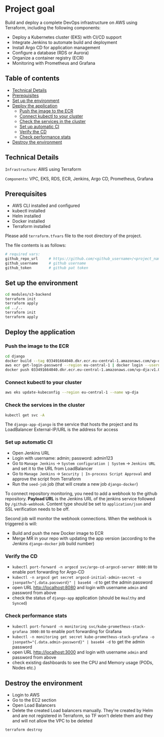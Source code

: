 # Project goal

Build and deploy a complete DevOps infrastructure on AWS using Terraform, including the following components:

- Deploy a Kubernetes cluster (EKS) with CI/CD support
- Integrate Jenkins to automate build and deployment
- Install Argo CD for application management
- Configure a database (RDS or Aurora)
- Organize a container registry (ECR)
- Monitoring with Prometheus and Grafana

## Table of contents

- [Technical Details](#technical-details)
- [Prerequisites](#prerequisites)
- [Set up the environment](#set-up-the-environment)
- [Deploy the application](#deploy-the-application)
  - [Push the image to the ECR](#push-the-image-to-the-ecr)
  - [Connect kubectl to your cluster](#connect-kubectl-to-your-cluster)
  - [Check the services in the cluster](#check-the-services-in-the-cluster)
  - [Set up automatic CI](#set-up-automatic-ci)
  - [Verify the CD](#verify-the-cd)
  - [Check performance stats](#check-performance-stats)
- [Destroy the environment](#destroy-the-environment)

## Technical Details

`Infrastructure`: AWS using Terraform

`Components`: VPC, EKS, RDS, ECR, Jenkins, Argo CD, Prometheus, Grafana

## Prerequisites

- AWS CLI installed and configured
- kubectl installed
- Helm installed
- Docker installed
- Terraform installed

Please add `terraform.tfvars` file to the root directory of the project.

The file contents is as follows:

```sh
# required vars:
github_repo_url     # https://github.com/<github_username>/<project_name>.git
github_username     # github username
github_token        # github pat token
```

## Set up the environment

```sh
cd modules/s3-backend
terraform init
terraform apply
cd ../..
terraform init
terraform apply
```

## Deploy the application

### Push the image to the ECR

```sh
cd django
docker build --tag 033491664040.dkr.ecr.eu-central-1.amazonaws.com/vp-dja:v1.0.0 --platform linux/amd64 .
aws ecr get-login-password --region eu-central-1 | docker login --username AWS --password-stdin 033491664040.dkr.ecr.eu-central-1.amazonaws.com/vp-dja
docker push 033491664040.dkr.ecr.eu-central-1.amazonaws.com/vp-dja:v1.0.0
```

### Connect kubectl to your cluster

```sh
aws eks update-kubeconfig --region eu-central-1 --name vp-dja
```

### Check the services in the cluster

```sh
kubectl get svc -A
```

The `django-app-django` is the service that hosts the project and its LoadBalancer External-IP/URL is the address for access

### Set up automatic CI

- Open Jenkins URL
- Login with username: admin; password: admin123
- Go to `Manage Jenkins` -> `System configuration | System` -> `Jenkins URL` and set it to the URL from LoadBalancer
- Go to `Manage Jenkins` -> `Security | In-process Script Approval` and approve the script from Terraform
- Run the `seed-job` job (that will create a new job `django-docker`)

To connect repository monitoring, you need to add a webhook to the github repository. **Payload URL** is the Jenkins URL of the jenkins service followed by `/github-webhook`. Content type should be set to `application/json` and SSL verification needs to be off.

Second job will monitor the webhook connections. When the webhook is triggered is will:

- Build and push the new Docker image to ECR
- Merge MR in your repo with updating the app version (according to the Jenkins `django-docker` job build number)

### Verify the CD

- `kubectl port-forward -n argocd svc/argo-cd-argocd-server 8080:80` to enable port forwarding for Argo-CD
- `kubectl -n argocd get secret argocd-initial-admin-secret -o jsonpath="{.data.password}" | base64 -d` to get the admin password
- open URL <http://localhost:8080> and login with username `admin` and password from above
- check the status of `django-app` application (should be `Healthy` and `Synced`)

### Check performance stats

- `kubectl port-forward -n monitoring svc/kube-prometheus-stack-grafana 3000:80` to enable port forwarding for Grafana
- `kubectl -n monitoring get secret kube-prometheus-stack-grafana -o jsonpath="{.data.admin-password}" | base64 -d` to get the admin password
- open URL <http://localhost:3000> and login with username `admin` and password from above
- check existing dashboards to see the CPU and Memory usage (PODs, Nodes etc.)

## Destroy the environment

- Login to AWS
- Go to the EC2 section
- Open Load Balancers
- Delete the created Load balancers manually. They're created by Helm and are not registered in Terraform, so TF won't delete them and they and will not allow the VPC to be deleted

```sh
terraform destroy
```
